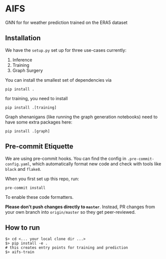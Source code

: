 # AIFS

GNN for for weather prediction trained on the ERA5 dataset

## Installation

We have the `setup.py` set up for three use-cases currently:

1. Inference
2. Training
3. Graph Surgery

You can install the smallest set of dependencies via

```
pip install .
```

for training, you need to install

```
pip install .[training]
```

Graph shenanigans (like running the graph generation notebooks) need to have some extra packages here:
```
pip install .[graph]
```

## Pre-commit Etiquette

We are using pre-commit hooks. You can find the config in `.pre-commit-config.yaml`, which automatically format new code and check with tools like `black` and `flake8`.

When you first set up this repo, run:

```
pre-commit install
```

To enable these code formatters.

**Please don't push changes directly to `master`**. Instead, PR changes from your own branch into `origin/master` so they get peer-reviewed.

## How to run

```shell
$> cd <... your local clone dir ...>
$> pip install -e .
# this creates entry points for training and prediction
$> aifs-train
```
